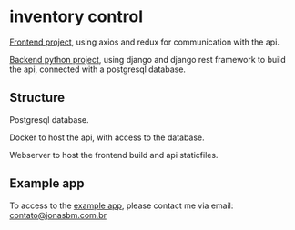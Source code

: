 # inventory control

[Frontend project](frontend), using axios and redux for communication with the api.

[Backend python project](backend), using django and django rest framework to build the api, connected with a postgresql database.

## Structure

Postgresql database.

Docker to host the api, with access to the database.

Webserver to host the frontend build and api staticfiles.

## Example app

To access to the [example app](https://mercos.calculoengenharia.com.br/), please contact me via email: contato@jonasbm.com.br
